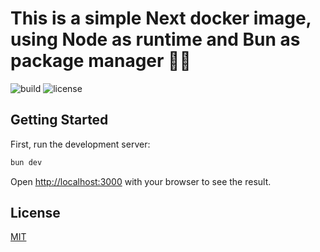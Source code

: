 # This is a simple Next docker image, using Node as runtime and Bun as package manager 🌱🐳

![build](https://github.com/sandopus/next/workflows/build/badge.svg)
![license](https://img.shields.io/github/license/sandopus/next?color=success)

## Getting Started

First, run the development server:

```bash
bun dev
```

Open [http://localhost:3000](http://localhost:3000) with your browser to see the result.

## License

[MIT](./LICENSE)

